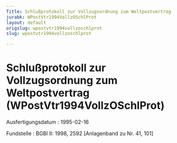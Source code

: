 ```yaml
---
Title: Schlußprotokoll zur Vollzugsordnung zum Weltpostvertrag
jurabk: WPostVtr1994VollzOSchlProt
layout: default
origslug: wpostvtr1994vollzoschlprot
slug: wpostvtr1994vollzoschlprot

---
```


# Schlußprotokoll zur Vollzugsordnung zum Weltpostvertrag (WPostVtr1994VollzOSchlProt)

Ausfertigungsdatum
:   1995-02-16

Fundstelle
:   BGBl II: 1998, 2592 [Anlagenband zu Nr. 41, 101]

